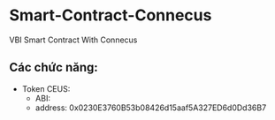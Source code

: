 # Smart-Contract-Connecus
VBI Smart Contract With Connecus

## Các chức năng: 

- Token CEUS: 
    + ABI: 
    + address: 0x0230E3760B53b08426d15aaf5A327ED6d0Dd36B7
